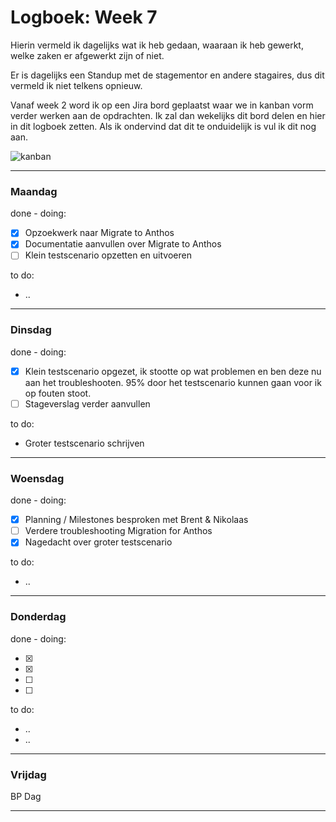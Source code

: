 # Logboek: Week 7

Hierin vermeld ik dagelijks wat ik heb gedaan, waaraan ik heb gewerkt, welke zaken er afgewerkt zijn of niet.

Er is dagelijks een Standup met de stagementor en andere stagaires, dus dit vermeld ik niet telkens opnieuw.

Vanaf week 2 word ik op een Jira bord geplaatst waar we in kanban vorm verder werken aan de opdrachten. Ik zal dan wekelijks dit bord delen en hier in dit logboek zetten. Als ik ondervind dat dit te onduidelijk is vul ik dit nog aan.

![kanban](img/kanban-wx.jpg)

---

### **Maandag**

done - doing:

- [x] Opzoekwerk naar Migrate to Anthos
- [x] Documentatie aanvullen over Migrate to Anthos
- [ ] Klein testscenario opzetten en uitvoeren 

to do:

- ..

---

### **Dinsdag**

done - doing:

- [x] Klein testscenario opgezet, ik stootte op wat problemen en ben deze nu aan het troubleshooten. 95% door het testscenario kunnen gaan voor ik op fouten stoot.
- [ ] Stageverslag verder aanvullen

to do:

- Groter testscenario schrijven

---

### **Woensdag**

done - doing:

- [x] Planning / Milestones besproken met Brent & Nikolaas
- [ ] Verdere troubleshooting Migration for Anthos
- [x] Nagedacht over groter testscenario

to do:

- ..

---

### **Donderdag**

done - doing:

- [x] 
- [x] 
- [ ] 
- [ ] 

to do:

- ..
- ..

---

### **Vrijdag**

BP Dag

---
